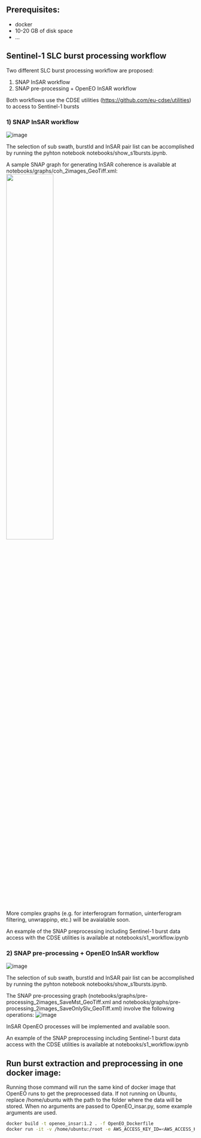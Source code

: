 ## Prerequisites:
- docker
- 10-20 GB of disk space
- ...

## Sentinel-1 SLC burst processing workflow

Two different SLC burst processing workflow are proposed:
1) SNAP InSAR workflow
2) SNAP pre-processing + OpenEO InSAR workflow

Both workflows use the CDSE utilities (https://github.com/eu-cdse/utilities) to access to Sentinel-1 bursts

### 1) SNAP InSAR workflow

![image](https://github.com/user-attachments/assets/40eb2f08-12fa-447c-af2b-8f62fdffb99d)

The selection of sub swath, burstId and InSAR pair list can be accomplished by running the pyhton notebook notebooks/show_s1bursts.ipynb.

A sample SNAP graph for generating InSAR coherence is available at notebooks/graphs/coh_2images_GeoTiff.xml:
<img src="https://github.com/user-attachments/assets/d423825a-c3eb-4db9-8d49-4a43ddd22639" width=50% height=50%>

More complex graphs (e.g. for interferogram formation, uinterferogram filtering, unwrappinp, etc.) will be avaialable soon.

An example of the SNAP preprocessing including Sentinel-1 burst data access with the CDSE utilities is available at notebooks/s1_workflow.ipynb

### 2) SNAP pre-processing + OpenEO InSAR workflow

![image](https://github.com/user-attachments/assets/92ffead5-ede6-4999-a563-20a6bd6e963c)

The selection of sub swath, burstId and InSAR pair list can be accomplished by running the pyhton notebook notebooks/show_s1bursts.ipynb.

The SNAP pre-processing graph (notebooks/graphs/pre-processing_2images_SaveMst_GeoTiff.xml and notebooks/graphs/pre-processing_2images_SaveOnlySlv_GeoTiff.xml) involve the following operations:
![image](https://github.com/user-attachments/assets/11223d88-3aa3-4f00-9ad8-003c2af5a7aa)

InSAR OpenEO processes will be implemented and available soon.

An example of the SNAP preprocessing including Sentinel-1 burst data access with the CDSE utilities is available at notebooks/s1_workflow.ipynb

## Run burst extraction and preprocessing in one docker image:

Running those command will run the same kind of docker image that OpenEO runs to get the preprocessed data.
If not running on Ubuntu, replace /home/ubuntu with the path to the folder where the data will be stored.
When no arguments are passed to OpenEO_insar.py, some example arguments are used.
```bash
docker build -t openeo_insar:1.2 . -f OpenEO_Dockerfile
docker run -it -v /home/ubuntu:/root -e AWS_ACCESS_KEY_ID=<AWS_ACCESS_KEY_ID> -e AWS_SECRET_ACCESS_KEY=<AWS_SECRET_ACCESS_KEY> --rm openeo_insar:1.2 python3 OpenEO_insar.py
```

